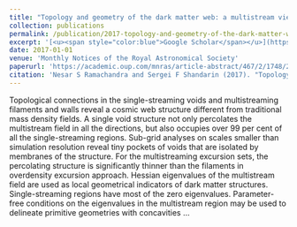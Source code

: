 ```yaml
---
title: "Topology and geometry of the dark matter web: a multistream view"
collection: publications
permalink: /publication/2017-topology-and-geometry-of-the-dark-matter-web-a-mul
excerpt: '[<u><span style="color:blue">Google Scholar</span></u>](https://scholar.google.com/scholar?q=Topology+and+geometry+of+the+dark+matter+web:+a+multistream+view)'
date: 2017-01-01
venue: 'Monthly Notices of the Royal Astronomical Society'
paperurl: 'https://academic.oup.com/mnras/article-abstract/467/2/1748/2936809'
citation: 'Nesar S Ramachandra and Sergei F Shandarin (2017). "Topology and geometry of the dark matter web: a multistream view". Monthly Notices of the Royal Astronomical Society.'
---
```


Topological connections in the single-streaming voids and multistreaming filaments and walls reveal a cosmic web structure different from traditional mass density fields. A single void structure not only percolates the multistream field in all the directions, but also occupies over 99 per cent of all the single-streaming regions. Sub-grid analyses on scales smaller than simulation resolution reveal tiny pockets of voids that are isolated by membranes of the structure. For the multistreaming excursion sets, the percolating structure is significantly thinner than the filaments in overdensity excursion approach. Hessian eigenvalues of the multistream field are used as local geometrical indicators of dark matter structures. Single-streaming regions have most of the zero eigenvalues. Parameter-free conditions on the eigenvalues in the multistream region may be used to delineate primitive geometries with concavities …
